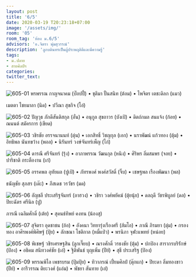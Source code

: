 ```yaml
---
layout: post
title: '6/5'
date: 2020-03-19 T20:23:18+07:00
image: '/assets/img/'
room: '05'
room_tag: 'ห้อง ม.6/5'
advisors: 'อ.จิตรา พุ่มสุวรรณ์'
description: 'ลูกบดินทรเป็นผู้ประพฤติดีและมีความรู้'
tags:
- ม.ปลาย
- สายศิลป์ฯ
categories:
twitter_text:
---
```

![605-01](https://res.cloudinary.com/dbruw74ms/image/upload/r_8,c_fit,w_760/v1584625038/605-01_wmucb0.png)
พรพรรณ กาญจนาคม (ป๊อปปี้) • ชุติมา ปั้นสนิท (ต้อม) • ไพจิตร เตชะดิลก (แมว)

เมตตา ไชยมาลา (นิด) • ปวีณา สุขกิจ (โอ๋)

![605-02](https://res.cloudinary.com/dbruw74ms/image/upload/r_8,c_fit,w_760/v1584625039/605-02_j0w6x6.png)
ปัญวุธ ภักดีสันติสกุล (อั๋น) • อนุกูล สุขถาวร (บังเป้) • ดิตถ์กมล สนแจ้ง (ก้อย) • ณนนต์ สมัครการ (เขียด)

![605-03](https://res.cloudinary.com/dbruw74ms/image/upload/r_8,c_fit,w_760/v1584625029/605-03_zzwyr6.png)
วชิรชัย อรรจนานนท์ (ตุ่น) • เอกสิทธิ์ วิชญกุล (เอก) • นราพัฒน์ แก้วทอง (ตุ้ม) • อิทธิพล นันทขว้าง (พอล) • นิรันทร์ วงษ์จันทร์เพ็ญ (ไก่)

![605-04](https://res.cloudinary.com/dbruw74ms/image/upload/r_8,c_fit,w_760/v1584625068/605-04_szqbtj.png)
ดารณี ศรีจันทร์ (รุ้ง) • อาภาพรรณ วัฒนกุล (หนิง) • ศิริพร ลิ่มสมพร (จอย) • ปาริชาติ กระตืองาน (เก๋)

![605-05](https://res.cloudinary.com/dbruw74ms/image/upload/r_8,c_fit,w_760/v1584625035/605-05_mjcyga.png)
อรรคพล อุทัยผล (ปูเป้) • ภัทรพงศ์ พงศ์สวัสดิ์ (จิ๊บ) • เชษฐพล เรืองพัฒนา (พล)

ธนัญชัย สุภสร (เต๊ะ) • ภีสเดช วรวัชร (มด)

![605-06](https://res.cloudinary.com/dbruw74ms/image/upload/r_8,c_fit,w_760/v1584625044/605-06_llzjpm.png)
อัญชลี ประเสริฐจันทร์ (อาฮวง) • วชิรา วงศ์พยัคฆ์ (ตุ้ยนุ้ย) • ดลฤดี วัชรพิบูลย์ (ดล) • ปิยะฉัตร ศรีนิล (ปู)

ภารณี เฉลิมศักดิ์ (เต้ย) • สุคนธ์ทิพย์ คงทน (น้องสุ)

![605-07](https://res.cloudinary.com/dbruw74ms/image/upload/r_8,c_fit,w_760/v1584625075/605-07_qbkvum.png)
สุจิตรา อุดชาชน (อ้อ) • อังคนา วิทยารุ่งเรืองศรี (ส้มโอ) • ภาณี ภิรมยา (ตุ๋ม) • กรองทอง อาศิรพงศ์พิศิษฐ์ (ปุ้ย) • ลักขณา โชติกาล (หมี่แป๋ว) • พรนิภา จุฬะแพทย์ (หน่อย)

![605-08](https://res.cloudinary.com/dbruw74ms/image/upload/r_8,c_fit,w_760/v1584625076/605-08_ubm3fz.png)
พิเชษฐ์ วชิรเศรษฐสิน (ลูกเจี๊ยบ) • ณรงศักดิ์ วรธงชัย (ตุ้ม) • ปกป้อง สารากรบริรักษ์ (ป้อง) • อธิคม สนิทวงศ์ชัย (เอ๋) • ฐิติพันธ์ บุญเพิ่ม (ปีย์) • สุธี ประเสริฐ (ป้อง)

![605-09](https://res.cloudinary.com/dbruw74ms/image/upload/r_8,c_fit,w_760/v1584625083/605-09_wd4ogy.png)
พรรณพิไล เพชรบรม (ปุ้มปุ้ย) • ทิวาภรณ์ เปี่ยมศิลป์ (ตุ๊กแก) • ปิยะดา ลิ่มทองขาว (ปีย์) • อารีวรรณ ติยะวงศ์ (แอ๋ม) • พัชยา สันทาย (เอ๋)
